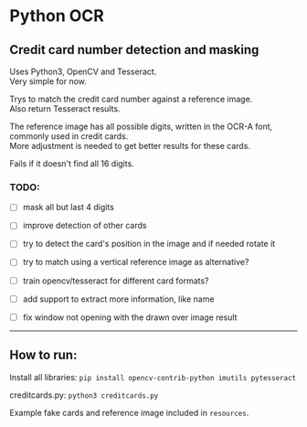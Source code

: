 # Python OCR

## Credit card number detection and masking

Uses Python3, OpenCV and Tesseract.  
Very simple for now.  

Trys to match the credit card number against a reference image.   
Also return Tesseract results.

The reference image has all possible digits, written in the OCR-A font, commonly used in credit cards.  
More adjustment is needed to get better results for these cards.

Fails if it doesn't find all 16 digits.

### TODO:
- [ ] mask all but last 4 digits
- [ ] improve detection of other cards
- [ ] try to detect the card's position in the image and if needed rotate it  
- [ ] try to match using a vertical reference image as alternative?
- [ ] train opencv/tesseract for different card formats?
- [ ] add support to extract more information, like name
  
- [ ] fix window not opening with the drawn over image result

----

## How to run:
Install all libraries:
``pip install opencv-contrib-python imutils pytesseract``

creditcards.py:
``python3 creditcards.py``

Example fake cards and reference image included in ``resources``.
